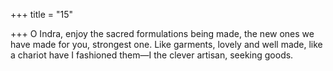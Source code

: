 +++
title = "15"

+++
O Indra, enjoy the sacred formulations being made, the new ones we  have made for you, strongest one.
Like garments, lovely and well made, like a chariot have I fashioned  them—I the clever artisan, seeking goods.